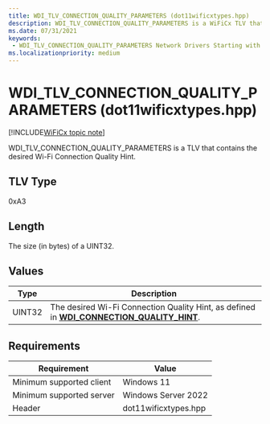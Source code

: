 ```yaml
---
title: WDI_TLV_CONNECTION_QUALITY_PARAMETERS (dot11wificxtypes.hpp)
description: WDI_TLV_CONNECTION_QUALITY_PARAMETERS is a WiFiCx TLV that contains the desired Wi-Fi Connection Quality Hint.
ms.date: 07/31/2021
keywords:
 - WDI_TLV_CONNECTION_QUALITY_PARAMETERS Network Drivers Starting with Windows Vista
ms.localizationpriority: medium
---
```


# WDI\_TLV\_CONNECTION\_QUALITY\_PARAMETERS (dot11wificxtypes.hpp)

[!INCLUDE[WiFiCx topic note](../includes/wificx-version-warning.md)]


WDI\_TLV\_CONNECTION\_QUALITY\_PARAMETERS is a TLV that contains the desired Wi-Fi Connection Quality Hint.

## TLV Type


0xA3

## Length


The size (in bytes) of a UINT32.

## Values


| Type   | Description                                                                                                                          |
|--------|--------------------------------------------------------------------------------------------------------------------------------------|
| UINT32 | The desired Wi-Fi Connection Quality Hint, as defined in [**WDI\_CONNECTION\_QUALITY\_HINT**](/windows-hardware/drivers/ddi/dot11wificxtypes/ne-dot11wificxtypes-wdi_connection_quality_hint). |

 

## Requirements

|Requirement|Value|
|--- |--- |
|Minimum supported client|Windows 11|
|Minimum supported server|Windows Server 2022|
|Header|dot11wificxtypes.hpp|
 

